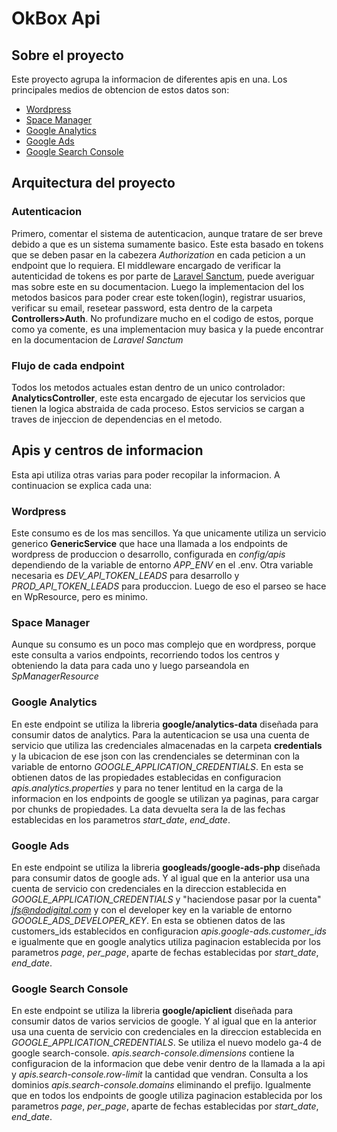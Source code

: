 # OkBox Api

## Sobre el proyecto

Este proyecto agrupa la informacion de diferentes apis en una. Los principales medios de obtencion de estos datos son:

* [Wordpress](#wordpress)
* [Space Manager](#space-manager)
* [Google Analytics](#google-analytics)
* [Google Ads](#google-ads)
* [Google Search Console](#google-search-console)

## Arquitectura del proyecto

### Autenticacion

Primero, comentar el sistema de autenticacion, aunque tratare de ser breve debido a que es un sistema sumamente basico.
Este esta basado en tokens que se deben pasar en la cabezera *Authorization* en cada peticion a un endpoint que lo requiera. El middleware encargado de verificar la autenticidad de tokens es por parte de [Laravel Sanctum](https://laravel.com/docs/10.x/sanctum), puede averiguar mas sobre este en su documentacion.
Luego la implementacion del los metodos basicos para poder crear este token(login), registrar usuarios, verificar su email, resetear password, esta dentro de la carpeta **Controllers>Auth**. No profundizare mucho en el codigo de estos, porque como ya comente, es una implementacion muy basica y la puede encontrar en la documentacion de *Laravel Sanctum*

### Flujo de cada endpoint

Todos los metodos actuales estan dentro de un unico controlador: **AnalyticsController**, este esta encargado de ejecutar los servicios que tienen la logica abstraida de cada proceso. Estos servicios se cargan a traves de injeccion de dependencias en el metodo.

## Apis y centros de informacion

Esta api utiliza otras varias para poder recopilar la informacion. A continuacion se explica cada una:

### Wordpress

Este consumo es de los mas sencillos. Ya que unicamente utiliza un servicio generico **GenericService** que hace una llamada a los endpoints de wordpress de produccion o desarrollo, configurada en *config/apis* dependiendo de la variable de entorno *APP_ENV* en el .env. Otra variable necesaria es *DEV_API_TOKEN_LEADS* para desarrollo y *PROD_API_TOKEN_LEADS* para produccion. Luego de eso el parseo se hace en WpResource, pero es minimo.

### Space Manager

Aunque su consumo es un poco mas complejo que en wordpress, porque este consulta a varios endpoints, recorriendo todos los centros y obteniendo la data para cada uno y luego parseandola en *SpManagerResource*

### Google Analytics

En este endpoint se utiliza la libreria **google/analytics-data** diseñada para consumir datos de analytics. Para la autenticacion se usa una cuenta de servicio que utiliza las credenciales almacenadas en la carpeta **credentials** y la ubicacion de ese json con las crendenciales se determinan con la variable de entorno *GOOGLE_APPLICATION_CREDENTIALS*. En esta se obtienen datos de las propiedades establecidas en configuracion *apis.analytics.properties* y para no tener lentitud en la carga de la informacion en los endpoints de google se utilizan ya paginas, para cargar por chunks de propiedades. La data devuelta sera la de las fechas establecidas en los parametros *start_date*, *end_date*.

### Google Ads

En este endpoint se utiliza la libreria **googleads/google-ads-php** diseñada para consumir datos de google ads. Y al igual que en la anterior usa una cuenta de servicio con credenciales en la direccion establecida en *GOOGLE_APPLICATION_CREDENTIALS* y "haciendose pasar por la cuenta" *jfs@ndodigital.com* y con el developer key en la variable de entorno *GOOGLE_ADS_DEVELOPER_KEY*. En esta se obtienen datos de las customers_ids establecidos en configuracion *apis.google-ads.customer_ids* e igualmente que en google analytics utiliza paginacion establecida por los parametros *page*, *per_page*, aparte de fechas establecidas por *start_date*, *end_date*.

### Google Search Console

En este endpoint se utiliza la libreria **google/apiclient** diseñada para consumir datos de varios servicios de google. Y al igual que en la anterior usa una cuenta de servicio con credenciales en la direccion establecida en *GOOGLE_APPLICATION_CREDENTIALS*. Se utiliza el nuevo modelo ga-4 de google search-console. *apis.search-console.dimensions* contiene la configuracion de la informacion que debe venir dentro de la llamada a la api y *apis.search-console.row-limit* la cantidad que vendran. Consulta a los dominios *apis.search-console.domains* eliminando el prefijo. Igualmente que en todos los endpoints de google utiliza paginacion establecida por los parametros *page*, *per_page*, aparte de fechas establecidas por *start_date*, *end_date*.
